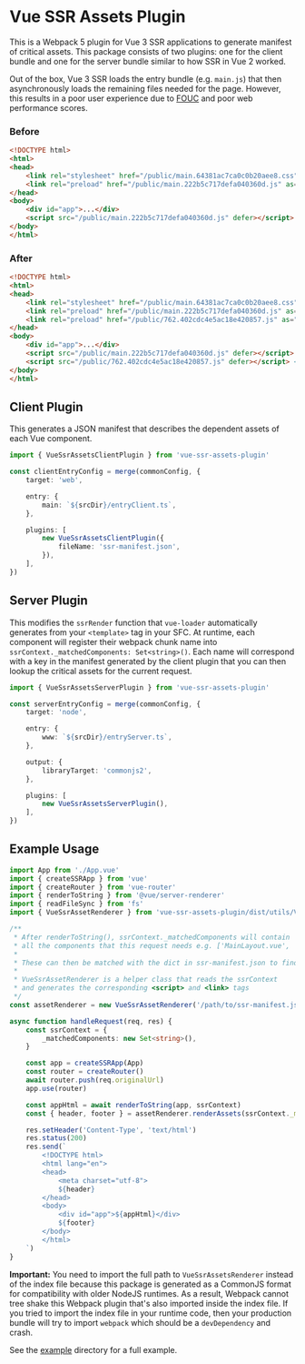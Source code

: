 # Vue SSR Assets Plugin

This is a Webpack 5 plugin for Vue 3 SSR applications to generate manifest of critical assets. This package consists of two plugins: one for the client bundle and one for the server bundle similar to how SSR in Vue 2 worked.

Out of the box, Vue 3 SSR loads the entry bundle (e.g. `main.js`) that then asynchronously loads the remaining files needed for the page. However, this results in a poor user experience due to [FOUC](https://en.wikipedia.org/wiki/Flash_of_unstyled_content) and poor web performance scores.

### Before

```html
<!DOCTYPE html>
<html>
<head>
    <link rel="stylesheet" href="/public/main.64381ac7ca0c0b20aee8.css">
    <link rel="preload" href="/public/main.222b5c717defa040360d.js" as="script">
</head>
<body>
    <div id="app">...</div>
    <script src="/public/main.222b5c717defa040360d.js" defer></script>
</body>
</html>
```

### After

```html
<!DOCTYPE html>
<html>
<head>
    <link rel="stylesheet" href="/public/main.64381ac7ca0c0b20aee8.css">
    <link rel="preload" href="/public/main.222b5c717defa040360d.js" as="script">
    <link rel="preload" href="/public/762.402cdc4e5ac18e420857.js" as="script"> <!-- New -->
</head>
<body>
    <div id="app">...</div>
    <script src="/public/main.222b5c717defa040360d.js" defer></script>
    <script src="/public/762.402cdc4e5ac18e420857.js" defer></script> <!-- New -->
</body>
</html>
```

## Client Plugin

This generates a JSON manifest that describes the dependent assets of each Vue component.

```ts
import { VueSsrAssetsClientPlugin } from 'vue-ssr-assets-plugin'

const clientEntryConfig = merge(commonConfig, {
    target: 'web',

    entry: {
        main: `${srcDir}/entryClient.ts`,
    },

    plugins: [
        new VueSsrAssetsClientPlugin({
            fileName: 'ssr-manifest.json',
        }),
    ],
})
```

## Server Plugin

This modifies the `ssrRender` function that `vue-loader` automatically generates from your `<template>` tag in your SFC. At runtime, each component will register their webpack chunk name into `ssrContext._matchedComponents: Set<string>()`. Each name will correspond with a key in the manifest generated by the client plugin that you can then lookup the critical assets for the current request.

```ts
import { VueSsrAssetsServerPlugin } from 'vue-ssr-assets-plugin'

const serverEntryConfig = merge(commonConfig, {
    target: 'node',

    entry: {
        www: `${srcDir}/entryServer.ts`,
    },

    output: {
        libraryTarget: 'commonjs2',
    },

    plugins: [
        new VueSsrAssetsServerPlugin(),
    ],
})
```

## Example Usage

```ts
import App from './App.vue'
import { createSSRApp } from 'vue'
import { createRouter } from 'vue-router'
import { renderToString } from '@vue/server-renderer'
import { readFileSync } from 'fs'
import { VueSsrAssetRenderer } from 'vue-ssr-assets-plugin/dist/utils/VueSsrAssetsRenderer'

/**
 * After renderToString(), ssrContext._matchedComponents will contain
 * all the components that this request needs e.g. ['MainLayout.vue', 'HomePage.vue']
 *
 * These can then be matched with the dict in ssr-manifest.json to find all the critical js/css files
 *
 * VueSsrAssetRenderer is a helper class that reads the ssrContext
 * and generates the corresponding <script> and <link> tags
 */
const assetRenderer = new VueSsrAssetRenderer('/path/to/ssr-manifest.json')

async function handleRequest(req, res) {
    const ssrContext = {
        _matchedComponents: new Set<string>(),
    }

    const app = createSSRApp(App)
    const router = createRouter()
    await router.push(req.originalUrl)
    app.use(router)

    const appHtml = await renderToString(app, ssrContext)
    const { header, footer } = assetRenderer.renderAssets(ssrContext._matchedComponents)

    res.setHeader('Content-Type', 'text/html')
    res.status(200)
    res.send(`
        <!DOCTYPE html>
        <html lang="en">
        <head>
            <meta charset="utf-8">
            ${header}
        </head>
        <body>
            <div id="app">${appHtml}</div>
            ${footer}
        </body>
        </html>
    `)
}
```
**Important:** You need to import the full path to `VueSsrAssetsRenderer` instead of the index file because this package is generated as a CommonJS format for compatibility with older NodeJS runtimes. As a result, Webpack cannot tree shake this Webpack plugin that's also imported inside the index file. If you tried to import the index file in your runtime code, then your production bundle will try to import `webpack` which should be a `devDependency` and crash.

See the [example](https://github.com/Trinovantes/vue-ssr-assets-plugin/tree/master/example) directory for a full example.
